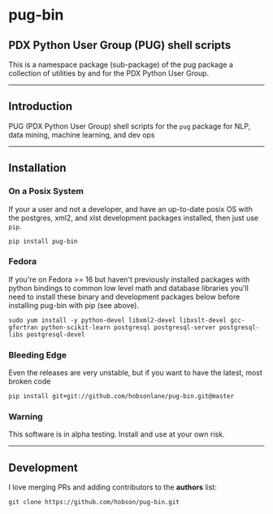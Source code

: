 # pug-bin

## PDX Python User Group (PUG) shell scripts

This is a namespace package (sub-package) of the pug package a collection of utilities by and for the PDX Python User Group.

---

## Introduction

PUG (PDX Python User Group) shell scripts for the `pug` package for NLP, data mining, machine learning, and dev ops

---

## Installation

### On a Posix System

If your a user and not a developer, and have an up-to-date posix OS with the postgres, xml2, and xlst development packages installed, then just use `pip`.

    pip install pug-bin

### Fedora

If you're on Fedora >= 16 but haven't previously installed packages with python bindings to common low level math and database libraries you'll need to install these binary and development packages below before installing pug-bin with pip (see above).

    sudo yum install -y python-devel libxml2-devel libxslt-devel gcc-gfortran python-scikit-learn postgresql postgresql-server postgresql-libs postgresql-devel

### Bleeding Edge

Even the releases are very unstable, but if you want to have the latest, most broken code

    pip install git+git://github.com/hobsonlane/pug-bin.git@master

### Warning

This software is in alpha testing.  Install and use at your own risk.

---

## Development

I love merging PRs and adding contributors to the __authors__ list:

    git clone https://github.com/hobson/pug-bin.git


